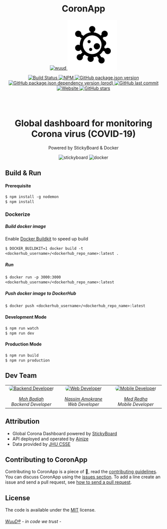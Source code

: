 <h1 align="center">CoronApp</h1>

<p align="center">
	<a href="https://wuud.net">
		<img width="160" height="169" src="https://github.com/TeamWuuD/WuuD-Website/blob/master/favicon.ico?raw=true" alt="wuud">
		<img width="160" height="160" src="https://github.com/MedRedha/CoronApp/blob/master/src/static/image/favicon.png?raw=true" alt="wuud">
	</a>
</p>
<p align="center">
	<a href="https://travis-ci.org/carloscuesta/gitmoji">
		<img src="https://img.shields.io/travis/carloscuesta/gitmoji/master?style=flat-square"
			 alt="Build Status">
	</a>
	<a href="https://gitmoji.carloscuesta.me">
		<img alt="NPM" src="https://img.shields.io/npm/l/react?color=black">
		<img alt="GitHub package.json version" src="https://img.shields.io/github/package-json/v/MedRedha/CoronApp?color=red&label=Version">
		<img alt="GitHub package.json dependency version (prod)" src="https://img.shields.io/github/package-json/dependency-version/MedRedha/CoronApp/react">
		<img alt="GitHub last commit" src="https://img.shields.io/github/last-commit/TeamWuuD/WuuD-Website?color=purple">
		<img alt="Website" src="https://img.shields.io/website?down_color=red&down_message=maintenance&style=flat-square&up_message=online&url=https%3A%2F%2Fwuud.net"> <img alt="GitHub stars" src="https://img.shields.io/github/stars/TeamWuuD/WuuD-Website?style=social">
	</a>
</p>

<br>
<br>

### <h1 align="center"> Global dashboard for monitoring Corona virus (COVID-19)</h1>

<p align="center">
    Powered by StickyBoard & Docker
</p>

<p align="center" style="justify-content: space-between">
        	<img width="130" height="150" src="https://github.com/soaple/stickyboard/blob/master/src/static/image/StickyBoard_logo.png?raw=true" alt="stickyboard">
		<img width="160" height="150" src="https://logo-logos.com/wp-content/uploads/2016/10/Docker_logo.png" alt="docker">
</p>

## Build & Run

#### Prerequisite

```bsh
$ npm install -g nodemon
$ npm install
```

### Dockerize

##### Build docker image

Enable [Docker Buildkit](https://docs.docker.com/develop/develop-images/build_enhancements/#to-enable-buildkit-builds) to speed up build

```bsh
$ DOCKER_BUILDKIT=1 docker build -t <dockerhub_username>/<dockerhub_repo_name>:latest .
```

##### Run

```bsh
$ docker run -p 3000:3000 <dockerhub_username>/<dockerhub_repo_name>:latest
```

##### Push docker image to DockerHub

```bsh
$ docker push <dockerhub_username>/<dockerhub_repo_name>:latest
```

#### Development Mode

```bsh
$ npm run watch
$ npm run dev
```

#### Production Mode

```bsh
$ npm run build
$ npm run production
```

## Dev Team

<table align="center">
<tbody>
  <tr>
    <td align="center" valign="top" width="11%">
      <a href="https://github.com/badjio">
        <img
          alt="Backend Developer"
          src="https://avatars2.githubusercontent.com/u/15873766?s=400&v=4"
          style="border-radius: 50px"
          width="100"
          height="100"
        />
        <br />
        <br />
        <i>Moh Badjah</i>
        <br />
      </a>
      <i>Backend Developer</i>
    </td>
    <td align="center" valign="top" width="11%">
      <a href="https://github.com/na6im">
        <img
          alt="Web Developer"
          src="https://avatars1.githubusercontent.com/u/38627023?s=400&v=4"
          style="border-radius: 50px"
          width="100"
          height="100"
        />
        <br />
        <br />
        <i>Nassim Amokrane</i>
        <br />
      </a>
      <i>Web Developer</i>
    </td>
    <td align="center" valign="top" width="11%">
      <a href="https://github.com/MedRedha">
        <img
          alt="Mobile Developer"
          src="https://github.com/medredha.png?s=75"
          style="border-radius: 50px"
          width="100"
          height="100"
        />
        <br />
        <br />
        <i>Med Redha</i>
        <br />
      </a>
      <i>Mobile Developer</i>
    </td>
  </tr>
</tbody>
</table>

## Attribution

-   Global Corona Dashboard powered by [StickyBoard](https://github.com/soaple/stickyboard/)
-   API deployed and operated by [Ainize](https://ainize.ai/laeyoung/wuhan-coronavirus-api)
-   Data provided by [JHU CSSE](https://github.com/CSSEGISandData/COVID-19)

## Contributing to CoronApp

Contributing to CoronApp is a piece of :cake:, read the [contributing guidelines](https://github.com/MedRedha/CoronApp/blob/master/.github/CONTRIBUTING.md). You can discuss CoronApp using the [issues section](https://github.com/MedRedha/CoronApp/issues/new). To add a line create an issue and send a pull request, see [how to send a pull request](https://github.com/MedRedha/CoronApp/blob/master/.github/CONTRIBUTING.md).

## License

The code is available under the [MIT](https://github.com/MedRedha/CoronApp/blob/master/LICENSE) license.

###### [WuuD®](http://wuud.net/) - in code we trust -
